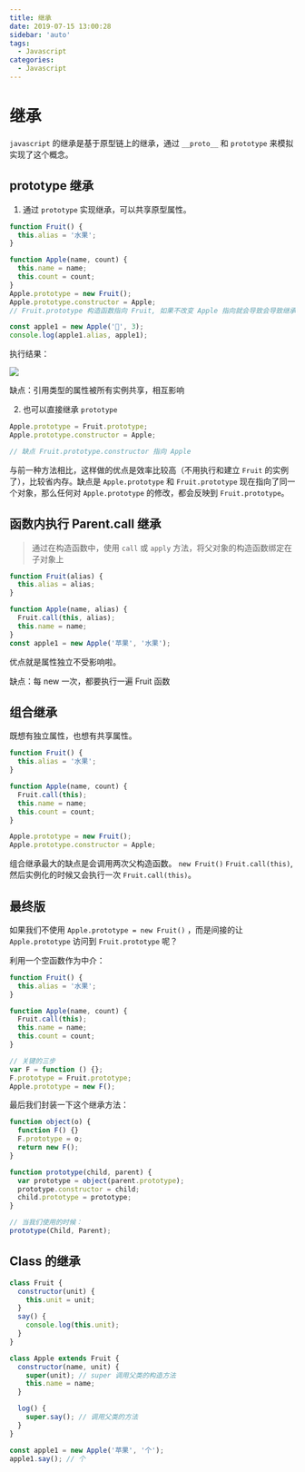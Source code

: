 ```yaml
---
title: 继承
date: 2019-07-15 13:00:28
sidebar: 'auto'
tags:
  - Javascript
categories:
  - Javascript
---
```


# 继承
`javascript` 的继承是基于原型链上的继承，通过 `__proto__` 和 `prototype` 来模拟实现了这个概念。

## prototype 继承

1. 通过 `prototype` 实现继承，可以共享原型属性。

```js
function Fruit() {
  this.alias = '水果';
}

function Apple(name, count) {
  this.name = name;
  this.count = count;
}
Apple.prototype = new Fruit();
Apple.prototype.constructor = Apple;
// Fruit.prototype 构造函数指向 Fruit, 如果不改变 Apple 指向就会导致会导致继承链的紊乱

const apple1 = new Apple('🍏', 3);
console.log(apple1.alias, apple1);
```

执行结果：

![](https://alvin-cdn.oss-cn-shenzhen.aliyuncs.com/images/extends2.png)

<span class="red">缺点：引用类型的属性被所有实例共享，相互影响</span>

2. 也可以直接继承 `prototype`

```js
Apple.prototype = Fruit.prototype;
Apple.prototype.constructor = Apple;

// 缺点 Fruit.prototype.constructor 指向 Apple
```

与前一种方法相比，这样做的优点是效率比较高（不用执行和建立 `Fruit` 的实例了），比较省内存。缺点是 `Apple.prototype` 和 `Fruit.prototype` 现在指向了同一个对象，那么任何对 `Apple.prototype` 的修改，都会反映到 `Fruit.prototype`。

## 函数内执行 Parent.call 继承

> 通过在构造函数中，使用 `call` 或 `apply` 方法，将父对象的构造函数绑定在子对象上

```js
function Fruit(alias) {
  this.alias = alias;
}

function Apple(name, alias) {
  Fruit.call(this, alias);
  this.name = name;
}
const apple1 = new Apple('苹果', '水果');
```

优点就是属性独立不受影响啦。

<span class='red'>缺点：每 new 一次，都要执行一遍 Fruit 函数</span>

## 组合继承

既想有独立属性，也想有共享属性。

```js
function Fruit() {
  this.alias = '水果';
}

function Apple(name, count) {
  Fruit.call(this);
  this.name = name;
  this.count = count;
}

Apple.prototype = new Fruit();
Apple.prototype.constructor = Apple;
```

<span class='red'>组合继承最大的缺点是会调用两次父构造函数。 `new Fruit()` `Fruit.call(this)`, 然后实例化的时候又会执行一次 `Fruit.call(this)`。</span>

## 最终版

如果我们不使用 `Apple.prototype = new Fruit()` ，而是间接的让 `Apple.prototype` 访问到 `Fruit.prototype` 呢？

利用一个空函数作为中介：

```js
function Fruit() {
  this.alias = '水果';
}

function Apple(name, count) {
  Fruit.call(this);
  this.name = name;
  this.count = count;
}

// 关键的三步
var F = function () {};
F.prototype = Fruit.prototype;
Apple.prototype = new F();
```

最后我们封装一下这个继承方法：

```js
function object(o) {
  function F() {}
  F.prototype = o;
  return new F();
}

function prototype(child, parent) {
  var prototype = object(parent.prototype);
  prototype.constructor = child;
  child.prototype = prototype;
}

// 当我们使用的时候：
prototype(Child, Parent);
```

## Class 的继承

```js
class Fruit {
  constructor(unit) {
    this.unit = unit;
  }
  say() {
    console.log(this.unit);
  }
}

class Apple extends Fruit {
  constructor(name, unit) {
    super(unit); // super 调用父类的构造方法
    this.name = name;
  }

  log() {
    super.say(); // 调用父类的方法
  }
}

const apple1 = new Apple('苹果', '个');
apple1.say(); // 个
```
